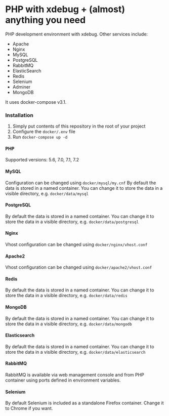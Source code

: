 # PHP with xdebug + (almost) anything you need #

PHP development environment with xdebug.
Other services include:
* Apache
* Nginx
* MySQL
* PostgreSQL
* RabbitMQ
* ElasticSearch
* Redis
* Selenium
* Adminer
* MongoDB

It uses docker-compose v3.1.

### Installation ###

1. Simply put contents of this repository in
the root of your project
2. Configure the ``` docker/.env ``` file
3. Run ``` docker-compose up -d ```


#### PHP ####
Supported versions: 5.6, 7.0, 7.1, 7.2

#### MySQL ####

Configuration can be changed using 
``` docker/mysql/my.cnf ```
By default the data is stored in a named
container. You can change it to store
the data in a visible directory,
e.g. ``` docker/data/mysql ```

#### PostgreSQL ####

By default the data is stored in a named
container. You can change it to store
the data in a visible directory,
e.g. ``` docker/data/postgresql ```

#### Nginx ####

Vhost configuration can be changed using 
 ``` docker/nginx/vhost.conf ```
 
#### Apache2 ####

Vhost configuration can be changed using 
``` docker/apache2/vhost.conf ```
 
#### Redis ####

By default the data is stored in a named
container. You can change it to store
the data in a visible directory,
e.g. ``` docker/data/redis ``` 

#### MongoDB ####

By default the data is stored in a named
container. You can change it to store
the data in a visible directory,
e.g. ``` docker/data/mongodb ``` 

#### Elasticsearch ####

By default the data is stored in a named
container. You can change it to store
the data in a visible directory,
e.g. ``` docker/data/elasticsearch ``` 

#### RabbitMQ ####

RabbitMQ is available via web management console
and from PHP container using ports defined in
environment variables.

#### Selenium ####

By default Selenium is included as a standalone
Firefox container. Change it to Chrome if you want.
